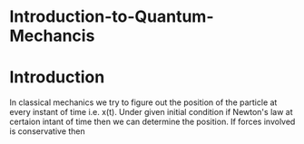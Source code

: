 # Introduction-to-Quantum-Mechancis
# Introduction
In classical mechanics we try to figure out the position of the particle at every instant of time i.e. x(t). Under given initial condition if Newton's law at certaion intant of time then we can determine the position. If forces involved is conservative then 
